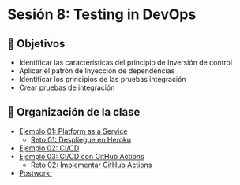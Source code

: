 # Sesión 8: Testing in DevOps


## :dart: Objetivos

- Identificar las características del principio de Inversión de control
- Aplicar el patrón de Inyección de dependencias
- Identificar los principios de las pruebas integración
- Crear pruebas de integración


## 📂 Organización de la clase

- [Ejemplo 01:  Platform as a Service](./Ejemplo-01)
    - [Reto 01: Despliegue en Heroku](./Reto-01)
- [Ejemplo 02: CI/CD](./Ejemplo-02)
- [Ejemplo 03: CI/CD con GitHub Actions](./Ejemplo-03)
  - [Reto  02: Implementar GitHub Actions](./Reto-02)
- [Postwork:](./Postwork)

